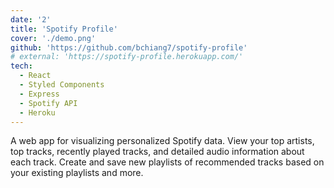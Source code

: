 ```yaml
---
date: '2'
title: 'Spotify Profile'
cover: './demo.png'
github: 'https://github.com/bchiang7/spotify-profile'
# external: 'https://spotify-profile.herokuapp.com/'
tech:
  - React
  - Styled Components
  - Express
  - Spotify API
  - Heroku
---
```


A web app for visualizing personalized Spotify data. View your top artists, top tracks, recently played tracks, and detailed audio information about each track. Create and save new playlists of recommended tracks based on your existing playlists and more.
